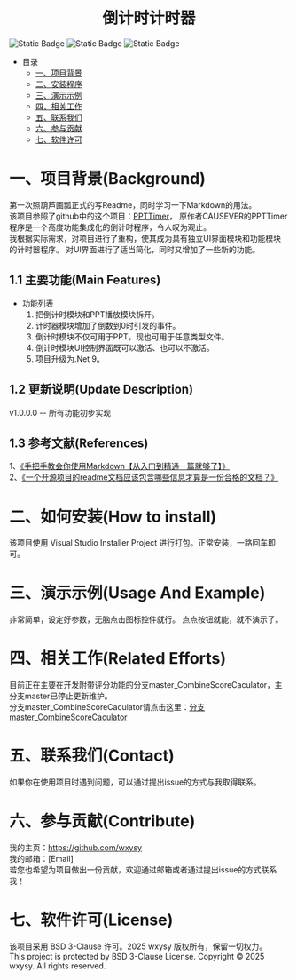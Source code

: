 ﻿# <center>倒计时计时器<center>

<!--这里放置项目徽章（Badge）,多数使用这个网站：https://shields.io/badges-->
![Static Badge](https://img.shields.io/badge/license-BSD%203%20Clause-blue?style=flat)<!--许可类型-->
![Static Badge](https://img.shields.io/badge/latest%20Version-v1.0.0.0-blue?style=flat)<!--最新版本号-->
![Static Badge](https://img.shields.io/badge/update%20Date-2025%2F03%2F01-brightgreen?style=flat)<!--更新日期-->

* 目录
	* [一、项目背景](#Background)<!--手动跳转-->
	* [二、安装程序](#Install)<!--控制列表层级用Tab-->
	* [三、演示示例](#Usage)
	* [四、相关工作](#RelatedEfforts)
	* [五、联系我们](#Contact)
	* [六、参与贡献](#Contribute)
	* [七、软件许可](#License)

<a id="Background"></a><!--手动跳转点-->
# 一、项目背景(Background)
第一次照葫芦画瓢正式的写Readme，同时学习一下Markdown的用法。  
该项目参照了github中的这个项目：[PPTTimer](https://github.com/CAUSEVER/PPTTimer)，
原作者CAUSEVER的PPTTimer程序是一个高度功能集成化的倒计时程序，令人叹为观止。<br><!--换行的除了打2下空格，也可直接打br-->
我根据实际需求，对项目进行了重构，使其成为具有独立UI界面模块和功能模块的计时器程序。
对UI界面进行了适当简化，同时又增加了一些新的功能。

## 1.1 主要功能(Main Features)
* 功能列表
	1. 把倒计时模块和PPT播放模块拆开。
	2. 计时器模块增加了倒数到0时引发的事件。
	3. 倒计时模块不仅可用于PPT，现也可用于任意类型文件。
	4. 倒计时模块UI控制界面既可以激活、也可以不激活。
	5. 项目升级为.Net 9。

## 1.2 更新说明(Update Description)
v1.0.0.0 -- 所有功能初步实现

## 1.3 参考文献(References)
1、[《手把手教会你使用Markdown【从入门到精通一篇就够了】》](https://blog.csdn.net/qq_40818172/article/details/126260661)  
2、[《一个开源项目的readme文档应该包含哪些信息才算是一份合格的文档？》](https://www.zhihu.com/question/21487556)

<a id="Install"></a>
# 二、如何安装(How to install)
该项目使用 Visual Studio Installer Project 进行打包。正常安装，一路回车即可。

<a id="Example"></a>
# 三、演示示例(Usage And Example)
非常简单，设定好参数，无脑点击图标控件就行。
点点按钮就能，就不演示了。

<a id="RelatedEfforts"></a>
# 四、相关工作(Related Efforts)
目前正在主要在开发附带评分功能的分支master_CombineScoreCaculator，主分支master已停止更新维护。  
分支master_CombineScoreCaculator请点击这里：[分支master_CombineScoreCaculator](https://github.com/wxysy/NewTimer/tree/master_CombineScoreCaculator)

<a id="Contact"></a>
# 五、联系我们(Contact)
如果你在使用项目时遇到问题，可以通过提出issue的方式与我取得联系。

<a id="Contribute"></a>
# 六、参与贡献(Contribute)
我的主页：https://github.com/wxysy  
我的邮箱：[Email]  
若您也希望为项目做出一份贡献，欢迎通过邮箱或者通过提出issue的方式联系我！  

<a id="License"></a>
# 七、软件许可(License)
该项目采用 BSD 3-Clause 许可。2025 wxysy 版权所有，保留一切权力。  
This project is protected by BSD 3-Clause License. Copyright © 2025 wxysy. All rights reserved.  

